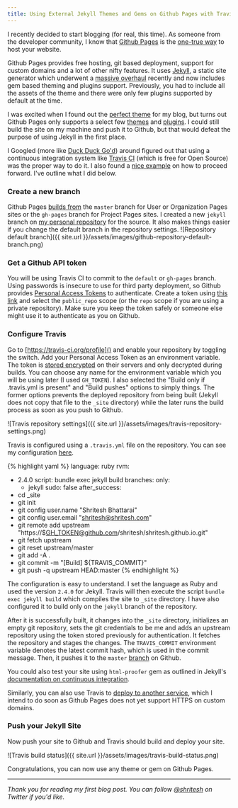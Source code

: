 ```yaml
---
title: Using External Jekyll Themes and Gems on Github Pages with Travis CI
---
```


I recently decided to start blogging (for real, this time). As someone from the developer community, I know that [Github Pages][1] is the [one-true way][2] to host your website.

Github Pages provides free hosting, git based deployment, support for custom domains and a lot of other nifty features. It uses [Jekyll][3], a static site generator which underwent a [massive overhaul][4] recently and now includes gem based theming and plugins support. Previously, you had to include all the assets of the theme and there were only few plugins supported by default at the time.

I was excited when I found out the [perfect theme][5] for my blog, but turns out Github Pages only supports a select few [themes][6] and [plugins][7]. I could still build the site on my machine and push it to Github, but that would defeat the purpose of using Jekyll in the first place.

I Googled (more like [Duck Duck Go'd][8]) around figured out that using a continuous integration system like [Travis CI][9] (which is free for Open Source) was the proper way to do it. I also found a [nice example][10] on how to proceed forward. I've outline what I did below.

### Create a new branch
Github Pages [builds from][11] the `master` branch for User or Organization Pages sites or the `gh-pages` branch for Project Pages sites. I created a new `jekyll` branch on [my personal repository][12] for the source. It also makes things easier if you change the default branch in the repository settings.
![Repository default branch]({{ site.url }}/assets/images/github-repository-default-branch.png)

### Get a Github API token
You will be using Travis CI to commit to the `default` or `gh-pages` branch. Using passwords is insecure to use for third party deployment, so Github provides [Personal Access Tokens][13] to authenticate. Create a token using [this link][14] and select the `public_repo` scope (or the `repo` scope if you are using a private repository). Make sure you keep the token safely or someone else might use it to authenticate as you on Github.

### Configure Travis
Go to [https://travis-ci.org/profile]() and enable your repository by toggling the switch. Add your Personal Access Token as an environment variable. The token is [stored encrypted][15] on their servers and only decrypted during builds.  You can choose any name for the environment variable which you will be using later (I used `GH_TOKEN`). I also selected the "Build only if .travis.yml is present" and "Build pushes" options to simply things. The former options prevents the deployed repository from being built (Jekyll does not copy that file to the `_site` directory) while the later runs the build process as soon as you push to Github.

![Travis repository settings]({{ site.url }}/assets/images/travis-repository-settings.png)

Travis is configured using a `.travis.yml` file on the repository. You can see my configuration [here][16].

{% highlight yaml %}
language: ruby
rvm:
  - 2.4.0
script: bundle exec jekyll build
branches:
  only:
    - jekyll
sudo: false
after_success:
  - cd _site
  - git init
  - git config user.name "Shritesh Bhattarai"
  - git config user.email "shritesh@shritesh.com"
  - git remote add upstream "https://$GH_TOKEN@github.com/shritesh/shritesh.github.io.git"
  - git fetch upstream
  - git reset upstream/master
  - git add -A .
  - git commit -m "[Build] ${TRAVIS_COMMIT}"
  - git push -q upstream HEAD:master
{% endhighlight %}

The configuration is easy to understand. I set the language as Ruby and used the version `2.4.0` for Jekyll. Travis will then execute the script `bundle exec jekyll build` which compiles the site to `_site` directory. I have also configured it to build only on the `jekyll` branch of the repository.

After it is successfully built, it changes into the `_site` directory, initializes an empty git repository, sets the git credentials to be me and adds an upstream repository using the token stored previously for authentication. It fetches the repository and stages the changes. The `TRAVIS_COMMIT` environment variable denotes the latest commit hash, which is used in the commit message. Then, it pushes it to the `master` [branch][17] on Github.

You could also test your site using `html-proofer` gem as outlined in Jekyll's [documentation on continuous integration][18].

Similarly, you can also use Travis to [deploy to another service][19], which I intend to do soon as Github Pages does not yet support HTTPS on custom domains.

### Push your Jekyll Site
Now push your site to Github and Travis should build and deploy your site.

![Travis build status]({{ site.url }}/assets/images/travis-build-status.png)

Congratulations, you can now use any theme or gem on Github Pages.

---
*Thank you for reading my first blog post. You can follow [@shritesh][20] on Twitter if you'd like.*

[1]: https://pages.github.com/
[2]: https://github.com/search?q=github.io
[3]: http://jekyllrb.com/
[4]: http://jekyllrb.com/news/2016/10/06/jekyll-3-3-is-here/
[5]: https://github.com/bertrandkeller/overkyll-jekyll-theme
[6]: https://pages.github.com/themes/
[7]: https://pages.github.com/versions/
[8]: https://duckduckgo.com
[9]: https://travis-ci.org/
[10]: https://github.com/steveklabnik/automatically_update_github_pages_with_travis_example
[11]: https://help.github.com/articles/user-organization-and-project-pages/
[12]: https://github.com/shritesh/shritesh.github.io/tree/jekyll
[13]: https://github.com/blog/1509-personal-api-tokens
[14]: https://github.com/settings/tokens
[15]: https://docs.travis-ci.com/user/environment-variables/#Defining-Variables-in-Repository-Settings
[16]: https://github.com/shritesh/shritesh.github.io/blob/jekyll/.travis.yml
[17]: https://github.com/shritesh/shritesh.github.io/tree/master
[18]: http://jekyllrb.com/docs/continuous-integration/
[19]: https://docs.travis-ci.com/user/deployment
[20]: https://twitter.com/shritesh
